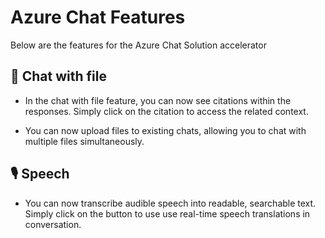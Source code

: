 # Azure Chat Features

Below are the features for the Azure Chat Solution accelerator

## 📂 Chat with file

- In the chat with file feature, you can now see citations within the responses. Simply click on the citation to access the related context.

- You can now upload files to existing chats, allowing you to chat with multiple files simultaneously.

## 🎙️ Speech

- You can now transcribe audible speech into readable, searchable text. Simply click on the button to use use real-time speech translations in conversation.
